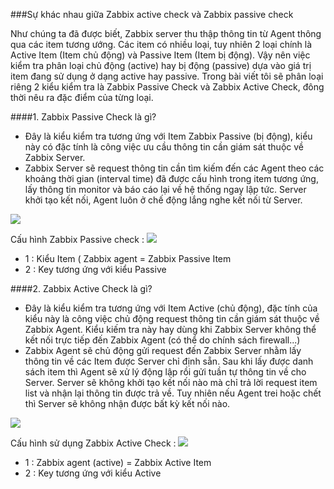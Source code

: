 ###Sự khác nhau giữa Zabbix active check và Zabbix passive check

Như chúng ta đã được biết, Zabbix server thu thập thông tin từ Agent thông qua các item tương ướng. Các item có nhiều loại, tuy nhiên 2 loại chính là Active Item (Item chủ động) và Passive Item (Item bị động). Vậy nên việc kiểm tra phân loại chủ động (active) hay bị động (passive) dựa vào giá trị item đang sử dụng ở dạng active hay passive. Trong bài viết tôi sẽ phân loại riêng 2 kiểu kiểm tra là Zabbix Passive Check và Zabbix Active Check, đông thời nêu ra đặc điểm của từng loại.

####1. Zabbix Passive Check là gì?

- Đây là kiểu kiểm tra tương ứng với Item Zabbix Passive (bị động), kiểu này có đặc tính là công việc ưu cầu thông tin cần giám sát thuộc về Zabbix Server.
- Zabbix Server sẽ request thông tin cần tìm kiếm đến các Agent theo các khoảng thời gian (interval time) đã được cấu hình trong item tương ứng, lấy thông tin monitor và báo cáo lại về hệ thống ngay lập tức. Server khởi tạo kết nối, Agent luôn ở chế động lắng nghe kết nối từ Server.
<img src="http://i.imgur.com/Qa03yHR.png">

Cấu hình Zabbix Passive check : 
<img src="http://i.imgur.com/gupW4It.png">
 + 1 : Kiểu Item ( Zabbix agent = Zabbix Passive Item 
 + 2 : Key tương ứng với kiểu Passive
  
####2. Zabbix Active Check là gì?

- Đây là kiểu kiểm tra tương ứng với Item Active (chủ động), đặc tính của kiểu này là công việc chủ động request thông tin cần giám sát thuộc về Zabbix Agent. Kiểu kiếm tra này hay dùng khi Zabbix Server không thể kết nối trực tiếp đến Zabbix Agent (có thể do chính sách firewall...)
- Zabbix Agent sẽ chủ động gửi request đến Zabbix Server nhằm lấy thông tin về các Item được Server chỉ định sẵn. Sau khi lấy được danh sách item thì Agent sẽ xử lý động lập rồi gửi tuần tự thông tin về cho Server. Server sẽ không khởi tạo kết nối nào mà chỉ trả lời request item list và nhận lại thông tin được trả về. Tuy nhiên nếu Agent trei hoặc chết thì Server sẽ không nhận được bất kỳ kết nối nào.
 <img src="http://i.imgur.com/XUpbj9S.png">

 Cấu hình sử dụng Zabbix Active Check :
 <img src="http://i.imgur.com/Af1hr8I.png">
  + 1 : Zabbix agent (active) = Zabbix Active Item 
  + 2 : Key tương ứng với kiểu Active
  
 
